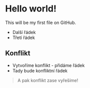 # Hello world!

This will be my first file on GitHub.

- Další řádek
- Třetí řádek

## Konflikt

- Vytvoříme konflikt - přidáme řádek
- Tady bude konfliktní řádek

> A pak konflikt zase vyřešíme!
